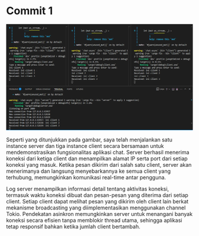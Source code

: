 # Commit 1
![Chat Application Demo](img/commit_1.png)

Seperti yang ditunjukkan pada gambar, saya telah menjalankan satu instance server dan tiga instance client secara bersamaan untuk mendemonstrasikan fungsionalitas aplikasi chat. Server berhasil menerima koneksi dari ketiga client dan menampilkan alamat IP serta port dari setiap koneksi yang masuk. Ketika pesan dikirim dari salah satu client, server akan menerimanya dan langsung menyebarkannya ke semua client yang terhubung, memungkinkan komunikasi real-time antar pengguna.

Log server menampilkan informasi detail tentang aktivitas koneksi, termasuk waktu koneksi dibuat dan pesan-pesan yang diterima dari setiap client. Setiap client dapat melihat pesan yang dikirim oleh client lain berkat mekanisme broadcasting yang diimplementasikan menggunakan channel Tokio. Pendekatan asinkron memungkinkan server untuk menangani banyak koneksi secara efisien tanpa memblokir thread utama, sehingga aplikasi tetap responsif bahkan ketika jumlah client bertambah.